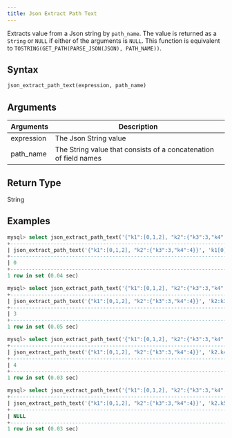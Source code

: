 ```yaml
---
title: Json Extract Path Text
---
```


Extracts value from a Json string by `path_name`.
The value is returned as a `String` or `NULL` if either of the arguments is `NULL`.
This function is equivalent to `TOSTRING(GET_PATH(PARSE_JSON(JSON), PATH_NAME))`.

## Syntax

```sql
json_extract_path_text(expression, path_name)
```

## Arguments

| Arguments   | Description |
| ----------- | ----------- |
| expression  | The Json String value
| path_name   | The String value that consists of a concatenation of field names

## Return Type

String

## Examples

```sql
mysql> select json_extract_path_text('{"k1":[0,1,2], "k2":{"k3":3,"k4":4}}', 'k1[0]');
+-------------------------------------------------------------------------+
| json_extract_path_text('{"k1":[0,1,2], "k2":{"k3":3,"k4":4}}', 'k1[0]') |
+-------------------------------------------------------------------------+
| 0                                                                       |
+-------------------------------------------------------------------------+
1 row in set (0.04 sec)

mysql> select json_extract_path_text('{"k1":[0,1,2], "k2":{"k3":3,"k4":4}}', 'k2:k3');
+-------------------------------------------------------------------------+
| json_extract_path_text('{"k1":[0,1,2], "k2":{"k3":3,"k4":4}}', 'k2:k3') |
+-------------------------------------------------------------------------+
| 3                                                                       |
+-------------------------------------------------------------------------+
1 row in set (0.05 sec)

mysql> select json_extract_path_text('{"k1":[0,1,2], "k2":{"k3":3,"k4":4}}', 'k2.k4');
+-------------------------------------------------------------------------+
| json_extract_path_text('{"k1":[0,1,2], "k2":{"k3":3,"k4":4}}', 'k2.k4') |
+-------------------------------------------------------------------------+
| 4                                                                       |
+-------------------------------------------------------------------------+
1 row in set (0.03 sec)

mysql> select json_extract_path_text('{"k1":[0,1,2], "k2":{"k3":3,"k4":4}}', 'k2.k5');
+-------------------------------------------------------------------------+
| json_extract_path_text('{"k1":[0,1,2], "k2":{"k3":3,"k4":4}}', 'k2.k5') |
+-------------------------------------------------------------------------+
| NULL                                                                    |
+-------------------------------------------------------------------------+
1 row in set (0.03 sec)
```

